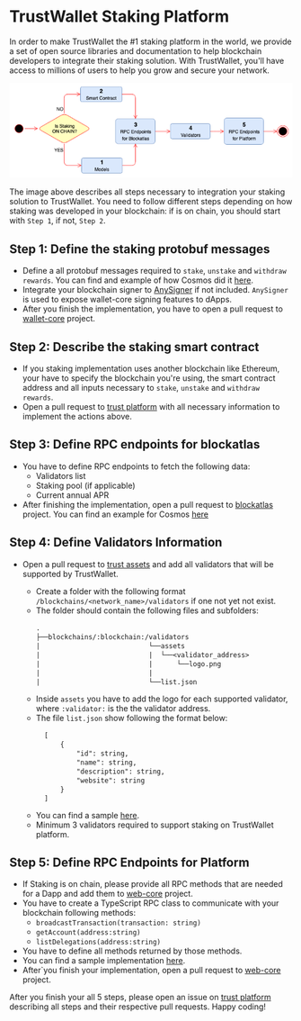 # TrustWallet Staking Platform

In order to make TrustWallet the  #1 staking platform in the world, we provide 
a set of open source libraries and documentation to help blockchain developers to
integrate their staking solution. With TrustWallet, you'll have access to millions of
users to help you grow and secure your network.

![](/media/staking-steps.png)

The image above describes all steps necessary to integration your staking solution 
to TrustWallet. You need to follow different steps depending on how staking was developed
in your blockchain: if is on chain, you should start with `Step 1`, if not, `Step 2`.

## Step 1: Define the staking protobuf messages
  - Define a all protobuf messages required to `stake`, `unstake` and `withdraw rewards`.
  You can find and example of how Cosmos did it [here](https://github.com/trustwallet/wallet-core/blob/master/src/proto/Cosmos.proto).
  - Integrate your blockchain signer to [AnySigner](https://github.com/trustwallet/wallet-core/blob/master/src/Any/Signer.cpp) 
  if not included. `AnySigner` is used to expose wallet-core signing features to dApps.
  - After you finish the implementation, you have to open a pull request to [wallet-core](https://github.com/trustwallet/wallet-core) project.

## Step 2: Describe the staking smart contract
  - If you staking implementation uses another blockchain like Ethereum, your have to specify the blockchain you're using, the 
  smart contract address and all inputs necessary to `stake`, `unstake` and `withdraw rewards`. 
  - Open a pull request to [trust platform](https://github.com/trustwallet/platform) with all necessary information
  to implement the actions above. 
 
## Step 3: Define RPC endpoints for blockatlas
  - You have to define RPC endpoints to fetch the following data:
    - Validators list
    - Staking pool (if applicable)
    - Current annual APR
  - After finishing the implementation, open a pull request to [blockatlas](https://github.com/trustwallet/blockatlas) project.
  You can find an example for Cosmos [here](https://github.com/trustwallet/blockatlas/tree/master/platform/cosmos)

## Step 4: Define Validators Information
  - Open a pull request to [trust assets](https://github.com/trustwallet/assets) and add all validators
  that will be supported by TrustWallet.
    - Create a folder with the following format `/blockchains/<network_name>/validators` if one not yet not exist.
    - The folder should contain the following files and subfolders:
      ```
      .
      ├──blockchains/:blockchain:/validators
      |                           └──assets
      |                           |  └──<validator_address>
      |                           |      └──logo.png
      |                           |
      |                           └──list.json
      ```
    - Inside `assets` you have to add the logo for each supported validator, where `:validator:` is the 
    the validator address.
    - The file `list.json` show following the format below:
      ```
        [
            {
                "id": string,
                "name": string,
                "description": string,
                "website": string
            }
        ]
      ```
    - You can find a sample [here](https://github.com/trustwallet/assets/tree/master/blockchains/cosmos).

    * Minimum 3 validators required to support staking on TrustWallet platform.

## Step 5: Define RPC Endpoints for Platform
  - If Staking is on chain, please provide all RPC methods that are needed for a Dapp and add them to [web-core](https://github.com/trustwallet/web-core)
  project.
  - You have to create a TypeScript RPC class to communicate with your blockchain following methods:
    - `broadcastTransaction(transaction: string)`
    - `getAccount(address:string)`
    - `listDelegations(address:string)`
  - You have to define all methods returned by those methods.
  - You can find a sample implementation [here](https://github.com/trustwallet/web-core/tree/master/packages/rpc/src/cosmos).
  - After`you finish your implementation, open a pull request to [web-core](https://github.com/trustwallet/web-core) project.

After you finish your all 5 steps, please open an issue on [trust platform](https://github.com/trustwallet/platform) describing
all steps and their respective pull requests. Happy coding!
